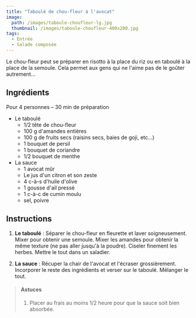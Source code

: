 ```yaml
---
title: "Taboulé de chou-fleur à l'avocat"
image: 
  path: /images/taboule-choufleur-lg.jpg
  thumbnail: /images/taboule-choufleur-400x200.jpg
tags:
  - Entrée
  - Salade composée
---
```

Le chou-fleur peut se préparer en risotto à la place du riz ou en taboulé à la place de la semoule. Cela permet aux gens qui ne l'aime pas de le goûter autrement... 

## Ingrédients

Pour 4 personnes – 30 min de préparation

* Le taboulé
  * 1/2 tête de chou-fleur
  * 100 g d'amandes entières
  * 100 g de fruits secs (raisins secs, baies de goji, etc...)
  * 1 bouquet de persil
  * 1 bouquet de coriandre
  * 1/2 bouquet de menthe
* La sauce
  * 1 avocat mûr
  * Le jus d'un citron et son zeste
  * 4 c-à-s d'huile d'olive
  * 1 gousse d'ail pressé
  * 1 c-à-c de cumin moulu
  * sel, poivre
	
## Instructions

1. **Le taboulé** : Séparer le chou-fleur en fleurette et laver soigneusement. Mixer pour obtenir une semoule. Mixer les amandes pour obtenir la même texture (ne pas aller jusqu'à la poudre). Ciseler finement les herbes. Mettre le tout dans un saladier.

2. **La sauce** : Récuper la chair de l'avocat et l'écraser grossièrement. Incorporer le reste des ingrédients et verser sur le taboulé. Mélanger le tout.

> #### Astuces
> 1. Placer au frais au moins 1/2 heure pour que la sauce soit bien absorbée.
